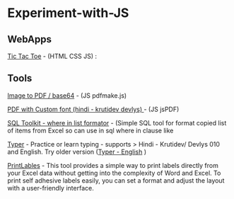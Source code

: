 # Experiment-with-JS

## WebApps
[Tic Tac Toe](https://ask2rg.github.io/Experiment-with-JS/WebApps/Tic%20Tac%20Toe/Tic-tac-toet.html) - (HTML CSS JS) : 

## Tools
[Image to PDF / base64](https://ask2rg.github.io/Experiment-with-JS/Tools/Image%20to%20PDF%20and%20base64/pdfmake.html) - (JS pdfmake.js)

[PDF with Custom font (hindi - krutidev devlys) ](https://ask2rg.github.io/Experiment-with-JS/Demo%20-%20jsPDF%20with%20Custom%20font%20(hindi%20-%20krutidev%20%20devlys)/demo.html) - (JS jsPDF)

[SQL Toolkit - where in list formator](https://ask2rg.github.io/Experiment-with-JS/Tools/SQL%20Toolkit/sql-where-in-list-formator.html) - (Simple SQL tool for format copied list of items from Excel so can use in sql where in clause like



[Typer](https://ask2rg.github.io/Experiment-with-JS/Tools/type-practice/typer.html)  - Practice or learn typing  - supports > Hindi - Krutidev/ Devlys 010 and English. Try older version ([Typer - English](https://ask2rg.github.io/Experiment-with-JS/Tools/type-practice/type.html) )



[PrintLables](https://ask2rg.github.io/Experiment-with-JS/Tools/PrintLabls/index.html) - This tool provides a simple way to print labels directly from your Excel data without getting into the complexity of Word and Excel. To print self adhesive labels easily, you can set a format and adjust the layout with a user-friendly interface.




